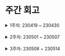 # 주간 회고

<details>
	<summary>1주차: 230419 ~ 230430</summary>

### 📖Learned
1. 클린 코드
	 -> 클린 코드에 무지했었고, 그래서 하나의 메서드가 하나가 아닌 여러 기능(책임)을 처리하게
	 되었습니다. 이를 민수님께서 피드백을 주셨고, 각각의 기능마다 하나의 메서드로 분리하여
	 하나의 메서드가 하나의 기능(책임)을 가지도록 리팩토링 했습니다.


2. Mockito 라이브러리 사용
			-> 제대로 된 프로젝트의 경험이 전무하였기에, 테스트 코드 또한 강의에서 배운 방식밖에 몰랐습니다.
			그래서 이름만 알고 있던 Mockito 라이브러리를 처음 접했고, 사용법에 미숙했기에 팀원분의 코드나
			다른 분들의 테스트 코드를 참고하거나 여러 글들을 참고하여 얕게나마 사용할 수 있게 되었습니다.


3. 2개 이상의 @OneToMany 자식을 가지는 엔티티인 경우 예외 발생
	 -> 모집 게시판의 경우 2개 이상의 @OneToMnay 자식을 가지고 있습니다. 그래서 모집 게시판을 조회할
	 때 각각의 자식들까지 쿼리가 발생하게 되어서 이를 해결하기 위해 fetch join으로 시도를 했습니다.
	 하지만 예외가 발생하였고, 찾아본 결과 2개 이상의 @OneToMany 자식을 대상으로 fetch join을 사용
	 할 시에 예외가 발생한다고 합니다.
	 그래서 default_batch_fetch_size 속성을 통해 해당 문제를 해결했습니다.

</details>
<br />
<details>
	<summary>2주차: 230501 ~ 230507</summary>

### 📖Learned
- 값의 여부를 확인하기 위해 쿼리를 고민하던 중 COUNT쿼리와 Exists쿼리의 성능 차이가 존재함
을 알았으며, 프로젝트에서 Exists방식으로 쿼리를 구현하려고 하였지만 JPQL에서는 SELECT
EXISTS쿼리가 불가능하며, 값(데이터)의 여부를 판단하기 위해서는 COUNT쿼리를 사용해야
한다고 한다.

- Spring Data JPA에서는 메서드 명으로 ExsistsBy를 통해 값의 여부를 판단할 수 있다고 하지만
실제 쿼리를 보면 Exists가 아닌 limit 1 쿼리를 내부적으로 사용하여 최적화 한다고 한다.
그런데 이 둘의 성능 차이는 거의 동등하다고 한다. 역시 "백문이 불여일타"라고, 프로젝트로
JPA를 사용하면서, 강의로 보고 공부한 내용이랑 직접 사용해보면서 공부하는 거랑은 많은
차이가 존재함을 느꼈다.

### 😊Liked
- 혼자 개발 공부를 했을 때에는 나아가는 방향이 잘못된 방향임에도 불구하고 이를 알지 못하였
	지만 협업을 하며, 코드리뷰를 통해 나의 잘못된 방향이나 부족한 부분을 잡아주신 덕분에
	개발자로써의 좋은 역량을 쌓아가는 것 같다.

### 😓Lacked
- 배포를 해본 경험이 없고, 리눅스나 EC2를 제대로 사용해본 적이 없어 관련 명령어를 잘 알지
	못했다.
- SQL 쿼리에 대한 기본적인 지식이 많이 부족하다 보니, 이를 JPQL 방식의 쿼리를 작성하는 부분에서 섣불리 작성하지 못하는 것 같다.

### 🚀Longed for
- 따로 시간을 잡아 간단하게 나마 배포 연습을 해봐야 겠으며, 쿼리 부분의 기본기를 다시 공부
	해야 겠다.

</details>
<br />
<details>
	<summary>3주차: 230508 ~ 230514</summary>

### 📖Learned
- enum 타입으로 요청값을 받기 위해서는 기본적으로 대문자나, 숫자(enum타입의 순서)로 값을
	받아야지만 Bad Request를 반환하지 않는다.

- 하지만 요청에서 소문자로도 해당 enum타입 값과 매핑될 수 있게 구현해야 하는 이슈가 생겼다.  
	그래서 여러 글들을 찾아보고 공부하여 @RequestParam 형식이나 @ModelAtrribute를 통해
	받는 enum값은 컨버터를 통해서 요청한 값과 enum값을 비교해서 반환하도록 구현하였으며,
	@RequestBody의 JSON 형식으로 값을 요청할 때에는 HttpMessageConveter가 동작되므로
	컨버터가 아닌  @JsonCreator를 활용하여, 해당 이슈를 해결할 수 있었다.

- 게시판 삭제 API를 구현하고, 배포를 한 뒤 테스트로 직접 API를 호출을 했는데 계속 500에러가
	발생하였다. 로컬에서는 분명히 정상적으로 동작하는 것을 테스트하고서 배포를 했는데 에러가
	발생하였고, 다시 한번 로컬에서 테스트를 해봤지만 문제없이 정상적으로 게시판이 삭제가 되었
	다.

- 2시간 동안 문제를 찾아보다가 게시판의 포지션 엔티티에 Applicant라는 지원자 엔티티 필드를
	추가해 놓았고, 로컬에서는 해당 엔티티에 대한 테이블이 만들어져 있었지만 배포한 서버에서는
	applicant의 테이블은 존재하지 않았다. (운영서버는 직접 DDL 쿼리로 테이블을 생성)  
	설마하고 운영서버에도 applicant 테이블을 만들어주자 정상적으로 게시판이 삭제가 되었다. 이
	를 통해 JPA의 엔티티 필드들 그리고 연관관계의 테이블 유무까지 일치해야 정상적으로 작동한
	다는 것을 알 수 있었다.

### 😊Liked
- 배포에 대한 경험이 전무하였고, 그래서 팀원분들한테 도움을 요청하여 배포에 대한 순서나 명
	령어에 대한 도움을 받아서 직접 ec2를 통해 내가 구현한 API를 배포하였다.  
	혼자서 할려고 햇었다면 많은 시행착오를 겪으면서 많은 시간을 쏟았겠지만 팀원분들의 도움을
	통해 짧은 시간으로 문제 없이 ec2에서의 배포 경험을 얻을 수 있었다.

### 😓Lacked
- 구현해야 할 기능들은 많이 있는데, 하나를 구현하는데 너무 많은 시간을 쏟고 있다. 그 이유는
	너무 깊게 고민하고 더 나은 방향은 없는지를 생각하기 때문인 것 같다.  
	앞으로는 어떻게 구현할지 생각이 난다면 구현을 하고, 이후 시간의 여유가 생기거나 리팩토링
	기간에 고민을 해야겠다.

### 🚀Longed for
- 지금까지 프로젝트를 진행하면서 부딪힌 문제들이나 새롭게 배운 내용들을 전체적으로 한 번
	정리를 해봐야겠다.

</details>